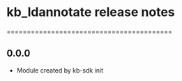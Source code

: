 # kb_ldannotate release notes
=========================================

0.0.0
-----
* Module created by kb-sdk init
